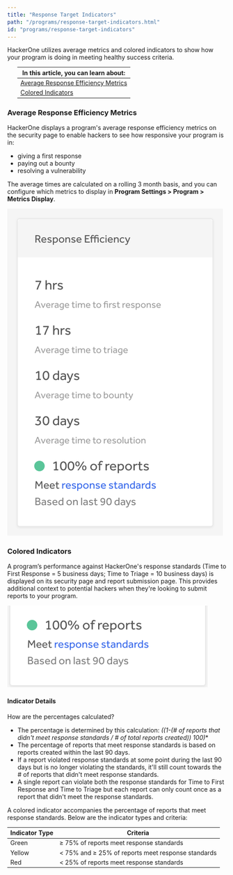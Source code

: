```yaml
---
title: "Response Target Indicators"
path: "/programs/response-target-indicators.html"
id: "programs/response-target-indicators"
---
```


<style>
.contents {
  margin-left: 1.45rem;
  margin-right: 1.45rem;
  border-radius: 0.3em;
  width: 60%;
}
</style>

HackerOne utilizes average metrics and colored indicators to show how your program is doing in meeting healthy success criteria.

<div class="background contents" markdown="1">

In this article, you can learn about:|
------------------------------------ |
[Average Response Efficiency Metrics](#average) |
[Colored Indicators](#colored) |
</div>

<h3 id ="average">Average Response Efficiency Metrics</h3>

HackerOne displays a program's average response efficiency metrics on the security page to enable hackers to see how responsive your program is in:
* giving a first response
* paying out a bounty
* resolving a vulnerability

The average times are calculated on a rolling 3 month basis, and you can configure which metrics to display in **Program Settings > Program > Metrics Display**.

![response-sla-indicator-1](./images/response-indicators-1.png)

<h3 id="colored">Colored Indicators</h3>

A program’s performance against HackerOne's response standards (Time to First Response = 5 business days; Time to Triage = 10 business days) is displayed on its security page and report submission page. This provides additional context to potential hackers when they're looking to submit reports to your program.

![response-sla-indicator-2](./images/response-indicator-2.png)

#### Indicator Details
How are the percentages calculated? 
* The percentage is determined by this calculation: **((1-(# of reports that didn't meet response standards / # of total reports created))* 100)**
* The percentage of reports that meet response standards is based on reports created within the last 90 days. 
* If a report violated response standards at some point during the last 90 days but is no longer violating the standards, it'll still count towards the # of reports that didn't meet response standards.
* A single report can violate both the response standards for Time to First Response and Time to Triage but each report can only count once as a report that didn't meet the response standards. 

A colored indicator accompanies the percentage of reports that meet response standards. Below are the indicator types and criteria:

Indicator Type | Criteria
-------------- | ----------
Green | ≥ 75% of reports meet response standards
Yellow | < 75% and ≥ 25% of reports meet response standards
Red | < 25% of reports meet response standards
